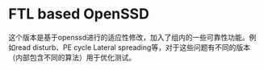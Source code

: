 # FTL based OpenSSD

这个版本是基于openssd进行的适应性修改，加入了组内的一些可靠性功能。例如read disturb、PE cycle Lateral spreading等，对于这些问题有不同的版本（内部包含不同的算法）用于优化测试。
